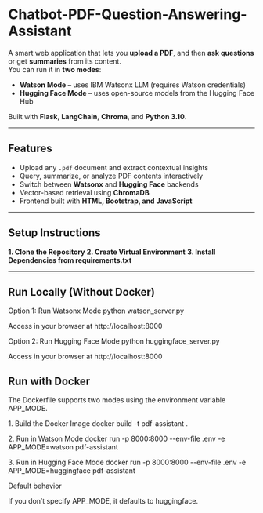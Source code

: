 # Chatbot-PDF-Question-Answering-Assistant


A smart web application that lets you **upload a PDF**, and then **ask questions** or get **summaries** from its content.  
You can run it in **two modes**:
- **Watson Mode** – uses IBM Watsonx LLM (requires Watson credentials)  
- **Hugging Face Mode** – uses open-source models from the Hugging Face Hub  

Built with **Flask**, **LangChain**, **Chroma**, and **Python 3.10**.

---

## Features
- Upload any `.pdf` document and extract contextual insights
- Query, summarize, or analyze PDF contents interactively
- Switch between **Watsonx** and **Hugging Face** backends
- Vector-based retrieval using **ChromaDB**
- Frontend built with **HTML, Bootstrap, and JavaScript**

---

## Setup Instructions

**1️. Clone the Repository**
**2. Create Virtual Environment**
**3. Install Dependencies from requirements.txt**

---

## Run Locally (Without Docker)
Option 1: Run Watsonx Mode
python watson_server.py


Access in your browser at http://localhost:8000

Option 2: Run Hugging Face Mode
python huggingface_server.py


Access in your browser at http://localhost:8000

## Run with Docker

The Dockerfile supports two modes using the environment variable APP_MODE.

1️. Build the Docker Image
docker build -t pdf-assistant .

2️. Run in Watson Mode
docker run -p 8000:8000 --env-file .env -e APP_MODE=watson pdf-assistant

3️. Run in Hugging Face Mode
docker run -p 8000:8000 --env-file .env -e APP_MODE=huggingface pdf-assistant

Default behavior

If you don’t specify APP_MODE, it defaults to huggingface.

